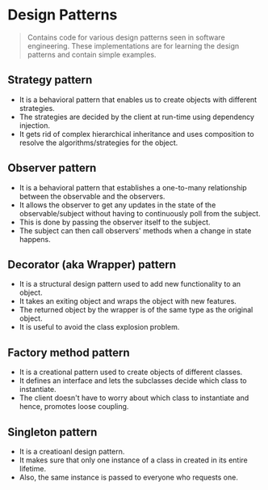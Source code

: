 # Design Patterns
> Contains code for various design patterns seen in software engineering.
> These implementations are for
> learning the design patterns and contain simple examples.

## Strategy pattern
* It is a behavioral pattern that enables us to create objects with
different strategies. 
* The strategies are decided by the client at run-time
using dependency injection.
* It gets rid of complex hierarchical inheritance and uses composition 
to resolve the algorithms/strategies for the object.
  
## Observer pattern
* It is a behavioral pattern that establishes a one-to-many relationship
between the observable and the observers.
* It allows the observer to get any updates in the state of the observable/subject 
without having to continuously poll from the subject.
* This is done by passing the observer itself to the subject.
* The subject can then call observers' methods when a change in state happens.

## Decorator (aka Wrapper) pattern
* It is a structural design pattern used to add new functionality to an object.
* It takes an exiting object and wraps the object with new features.
* The returned object by the wrapper is of the same type as the original object.
* It is useful to avoid the class explosion problem.

## Factory method pattern
* It is a creational pattern used to create objects of different classes.
* It defines an interface and lets the subclasses decide which class to instantiate.
* The client doesn't have to worry about which class to instantiate and hence,
promotes loose coupling.
  
## Singleton pattern
* It is a creatioanl design pattern.
* It makes sure that only one instance of a class in created in its entire lifetime.
* Also, the same instance is passed to everyone who requests one.